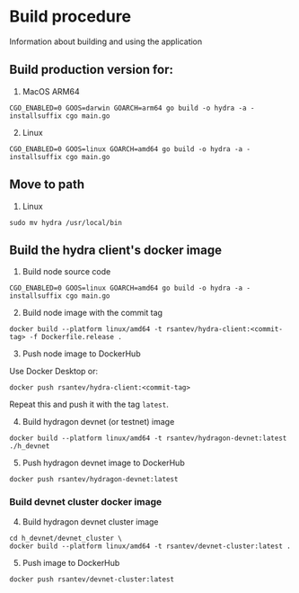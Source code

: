# Build procedure

Information about building and using the application

## Build production version for:

1. MacOS ARM64

```
CGO_ENABLED=0 GOOS=darwin GOARCH=arm64 go build -o hydra -a -installsuffix cgo main.go
```

2. Linux

```
CGO_ENABLED=0 GOOS=linux GOARCH=amd64 go build -o hydra -a -installsuffix cgo main.go
```

## Move to path

1. Linux

```
sudo mv hydra /usr/local/bin
```

## Build the hydra client's docker image

1. Build node source code

```
CGO_ENABLED=0 GOOS=linux GOARCH=amd64 go build -o hydra -a -installsuffix cgo main.go
```

2. Build node image with the commit tag

```
docker build --platform linux/amd64 -t rsantev/hydra-client:<commit-tag> -f Dockerfile.release .
```

3. Push node image to DockerHub

Use Docker Desktop or:

```
docker push rsantev/hydra-client:<commit-tag>
```

Repeat this and push it with the tag `latest`.

4. Build hydragon devnet (or testnet) image

```
docker build --platform linux/amd64 -t rsantev/hydragon-devnet:latest ./h_devnet
```

5. Push hydragon devnet image to DockerHub

```
docker push rsantev/hydragon-devnet:latest
```

### Build devnet cluster docker image

4. Build hydragon devnet cluster image

```
cd h_devnet/devnet_cluster \
docker build --platform linux/amd64 -t rsantev/devnet-cluster:latest .
```

5. Push image to DockerHub

```
docker push rsantev/devnet-cluster:latest
```
